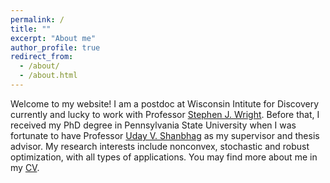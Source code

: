```yaml
---
permalink: /
title: ""
excerpt: "About me"
author_profile: true
redirect_from: 
  - /about/
  - /about.html
---
```



Welcome to my website! I am a postdoc at Wisconsin Intitute for Discovery currently and lucky to work with Professor [Stephen J. Wright](http://pages.cs.wisc.edu/~swright/). Before that, I received my PhD degree in Pennsylvania State University when I was fortunate to have Professor [Uday V. Shanbhag](http://www.personal.psu.edu/vvs3/) as my supervisor and thesis advisor. My research interests include nonconvex, stochastic and robust optimization, with all types of applications. You may find more about me in my [CV](https://yue-xie.github.io/files/CV_YueXie_2020.pdf).
